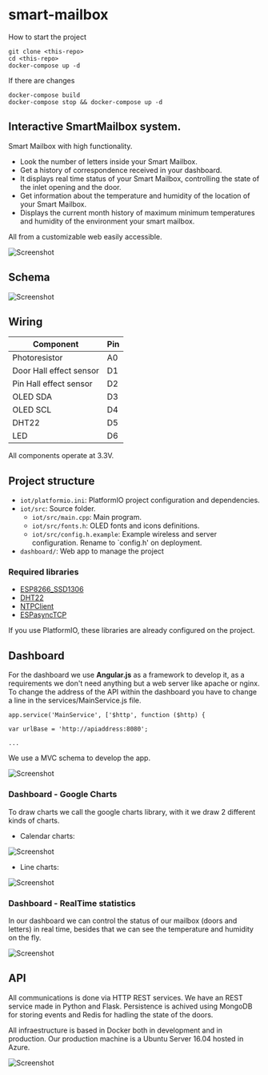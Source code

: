 # smart-mailbox

How to start the project

```
git clone <this-repo>
cd <this-repo>
docker-compose up -d
````

If there are changes
```
docker-compose build
docker-compose stop && docker-compose up -d
```

## Interactive SmartMailbox system.
 
Smart Mailbox with high functionality.
 
* Look the number of letters inside your Smart Mailbox.
* Get a history of correspondence received in your dashboard.
* It displays real time status of your Smart Mailbox, controlling the state of the inlet opening and the door.
* Get information about the temperature and humidity of the location of your Smart Mailbox.
* Displays the current month history of maximum minimum temperatures and humidity of the environment your smart mailbox.
 
All from a customizable web easily accessible.
 
![Screenshot](http://i.picasion.com/pic85/caae5109f283e18741ba7fe1f142e1cb.gif)

## Schema

![Screenshot](images/Smart-mailbox2.png)

## Wiring

| Component               | Pin |
|-------------------------|-----|
| Photoresistor           | A0  |  
| Door Hall effect sensor | D1  |  
| Pin Hall effect sensor  | D2  |  
| OLED SDA                | D3  |
| OLED SCL                | D4  |
| DHT22                   | D5  |  
| LED                     | D6  |  

All components operate at 3.3V.

## Project structure

* `iot/platformio.ini`: PlatformIO project configuration and dependencies.
* `iot/src`: Source folder.
    * `iot/src/main.cpp`: Main program.
    * `iot/src/fonts.h`: OLED fonts and icons definitions.
    * `iot/src/config.h.example`: Example wireless and server configuration. Rename to `config.h' on deployment.
* `dashboard/`: Web app to manage the project

### Required libraries

* [ESP8266_SSD1306](https://github.com/squix78/esp8266-oled-ssd1306)
* [DHT22](https://github.com/adafruit/DHT-sensor-library)
* [NTPClient](https://github.com/arduino-libraries/NTPClient)
* [ESPasyncTCP](https://github.com/me-no-dev/ESPAsyncTCP)

If you use PlatformIO, these libraries are already configured on the project.

## Dashboard

For the dashboard we use **Angular.js** as a framework to develop it, as a requirements we don't need anything but a web server like apache or nginx. To change the address of the API within the dashboard you have to change a line in the services/MainService.js file.

```
app.service('MainService', ['$http', function ($http) {

var urlBase = 'http://apiaddress:8080';

...
```

We use a MVC schema to develop the app.

![Screenshot](images/mvc-framework.png)

### Dashboard - Google Charts

To draw charts we call the google charts library, with it we draw 2 different kinds of charts.


* Calendar charts:

![Screenshot](images/cchart.png)

* Line charts:

![Screenshot](images/tchart.png)

### Dashboard - RealTime statistics

In our dashboard we can control the status of our mailbox (doors and letters) in real time, besides that we can see the temperature and humidity on the fly.

![Screenshot](images/realtimes.png) 

## API 

All communications is done via HTTP REST services. We have an REST service made in Python and Flask. Persistence is achived using MongoDB for storing events and Redis for hadling the state of the doors.

All infraestructure is based in Docker both in development and in production. Our production machine is a Ubuntu Server 16.04 hosted in Azure.

![Screenshot](images/infra.png) 